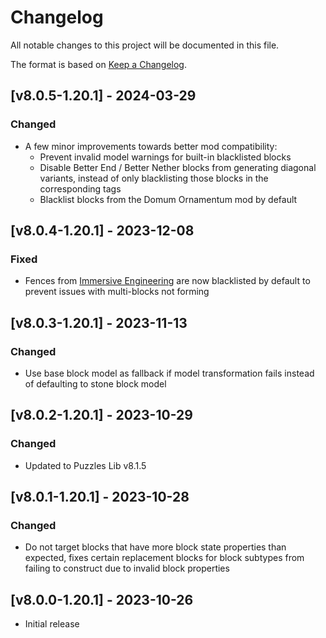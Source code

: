 # Changelog
All notable changes to this project will be documented in this file.

The format is based on [Keep a Changelog].

## [v8.0.5-1.20.1] - 2024-03-29
### Changed
- A few minor improvements towards better mod compatibility:
  - Prevent invalid model warnings for built-in blacklisted blocks
  - Disable Better End / Better Nether blocks from generating diagonal variants, instead of only blacklisting those blocks in the corresponding tags
  - Blacklist blocks from the Domum Ornamentum mod by default

## [v8.0.4-1.20.1] - 2023-12-08
### Fixed
- Fences from [Immersive Engineering](https://www.curseforge.com/minecraft/mc-mods/immersive-engineering) are now blacklisted by default to prevent issues with multi-blocks not forming

## [v8.0.3-1.20.1] - 2023-11-13
### Changed
- Use base block model as fallback if model transformation fails instead of defaulting to stone block model

## [v8.0.2-1.20.1] - 2023-10-29
### Changed
- Updated to Puzzles Lib v8.1.5

## [v8.0.1-1.20.1] - 2023-10-28
### Changed
- Do not target blocks that have more block state properties than expected, fixes certain replacement blocks for block subtypes from failing to construct due to invalid block properties

## [v8.0.0-1.20.1] - 2023-10-26
- Initial release

[Keep a Changelog]: https://keepachangelog.com/en/1.0.0/
